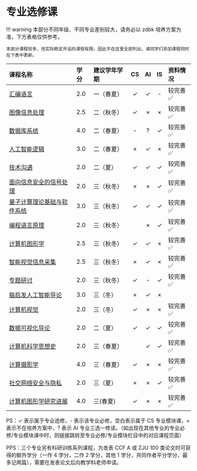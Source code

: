 # 专业选修课

!!! warning
    本部分不同年级、不同专业差别较大，请务必以 zdbk 培养方案为准，下方表格仅供参考。

    本部分课程较多，但实际稳定开设的课程有限，因此不在这里全部列出，请同学们添加课程同时在下表中更新。

<style>
.md-typeset table:not([class]) th {
    min-width: 1em;
}
</style>

<div style="text-align: center" markdown="1">

|课程名称|学分|建议学年学期|CS|AI|IS|资料情况|
|:--|:--|:--|:--:|:--:|:--:|:--|
|[汇编语言](../major_mandatory/assemble/)|2.0|一（春夏）|✓|✓|-|较完善✅|
|[图像信息处理](digital_image_processing/)|2.5|二（秋冬）|✓|×|×|较完善✅|
|[数据库系统](../major_mandatory/database/)|4.0|二（春夏）|-|?|✓|较完善✅|
|[人工智能逻辑](ai_logic/)|3.0|二（春夏）|×|✓|×|较完善✅|
|[技术沟通](technology_communication/)|2.0|二（夏）|✓|✓|✓|较完善✅|
|[面向信息安全的信号处理](signal_processing_for_cybersecurity/)|2.0|三（秋冬）|×|×|✓|较完善✅|
|[量子计算理论基础与软件系统](quantum_computing/)|3.0|三（秋冬）|✓|✓|✓|较完善✅|
|[编程语言原理](../major_module/principle_of_programming_languages)|2.0|三（秋冬）||×|✓|较完善✅|
|[计算机图形学](computer_graphics/)|2.5|三（秋冬）|✓|✓|×|较完善✅|
|[智能视觉信息采集](intelligent_acquisition_of_visual_information/)|2.5|三（秋冬）|×|✓|×|较完善✅|
|[专题研讨](special_discussion/)|2.0|三（秋冬）|✓|-|✓|较完善✅|
|[脑启发人工智能导论](brain_inspired_ai/)|3.0|三（冬）|×|✓|×||
|[计算机视觉](computer_vision/)|2.0|三（冬）|✓|×|×|较完善✅|
|[数据可视化导论](introduction_to_data_visualization/)|2.0|二（夏）|✓|✓|✓|较完善✅|
|[计算机科学思想史](../major_module/history_of_cs_ideas/)|2.0|三（春夏）||✓|✓|较完善✅|
|[计算摄影学](computational_photography/)|4.0|三（春夏）|✓|×|×|较完善✅|
|[社交网络安全与隐私](social_network_security/)|2.0|三（夏）|×|×|✓|较完善✅|
|[计算机图形学研究进展](research_advances_in_computer_graphics/)|4.0|三(春夏)|✓|×|×|较完善✅|

</div>

PS：✓ 表示属于专业选修，- 表示该专业必修，空白表示属于 CS 专业模块课，× 表示不在培养方案中，? 表示 AI 专业三选一修读。（如出现在其他专业的专业必修/专业模块课中时，则链接跳转至专业必修/专业模块栏目中的对应课程页面）

PPS：三个专业另有科研训练系列课程，为发表 CCF A 或 ZJU 100 类论文时可获得的额外学分（一作 4 学分，二作 2 学分，其他 1 学分，共同作者平分学分，最多记两篇），需要在发表论文后向教学科老师申请。
